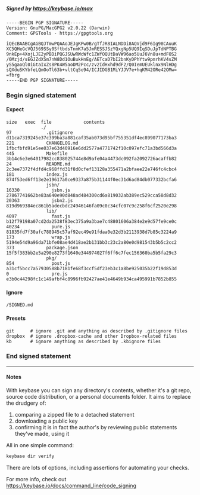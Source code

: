 ##### Signed by https://keybase.io/max
```
-----BEGIN PGP SIGNATURE-----
Version: GnuPG/MacGPG2 v2.0.22 (Darwin)
Comment: GPGTools - https://gpgtools.org

iQEcBAABCgAGBQJTmwPQAAoJEJgKPw0B/gTfJR8IALNDDi8AQVjd9F6Ig98CAuuK
XC5QHeGcVQJ569SSy0SftbdsTnmK7a5JmRESSJSzYQxgNp5UQ9IqSDuJpTdNPTBG
9nkEp+4XojLJE2yPBDiPQGJSUwRWcWfc1ZWfOQUtDaVW96ao5UuJ6Vn8u+mdFOS2
/0Mzjd/sEGJZdXSm7nW8Dd1OuBukHnEg/AETcaD7bI2bnKyDPhYtw9pmrhKV4sZM
yS5gaoQl0iGtaIxZs8PK4W5aoDM2Pcc/zv2IdHxhd9dF2/Q0IemUEUklnx9NlHDg
sQXduSKYbfeLQmOoTl63b+vltCq5o94/ICJIDGB1MiYJJV7e+hqKM42ORe42OMw=
=fbrg
-----END PGP SIGNATURE-----

```

<!-- END SIGNATURES -->

### Begin signed statement 

#### Expect

```
size   exec  file            contents                                                        
             ./                                                                              
97             .gitignore    d11ca7319245e37c399ba3a881caf35ab073d95bf755351df4ec899077173ba3
221            CHANGELOG.md  1fbcfbfd91e5ee037e63d40916e6dd2577a4771742f10c097efc71a3bd566d3a
445            Makefile      3b14c6e3e64017982cc838025744e8d9afe04a4473dc092fa2092726acaffb82
24             README.md     2c3ee7372f4dfd4c968ffd31f8d0cfef13128a355471a2bfaee22e746fc4cbc4
181            index.js      874f53ed6ff13e2e19617a0ce9337a875b31144f0ec31d6ad84db077332bcfa6
               jsbn/                                                                         
16330            jsbn.js     27867741662be83a640e90d848ad484300cd6a819032ab389ec529cca58d8d32
20363            jsbn2.js    819d969384ec861b5adecbdc24946146fa09c0c34cfc07c9c258f6cf2520e298
               lib/                                                                          
4097             fast.js     b12f79198a07cd2da2538f83ec375a9a3bae7c48801606a384e2e9d57fe9ce0c
40234            pure.js     81835fd7f30afc788945c57af92ec49e91fdaa0e32d3b2113938d7b85c3224a9
173              wrap.js     5194e54d9a96da71bfe08ae4d418ae2b131bb3c23c2a80e0d981543b5b5c2cc2
373            package.json  15f5f383bb2e5a290e8273f1640e344974027f6ff6c7fec156360ba5b5fa29c3
               pkg/                                                                          
854              post.js     a31cf5bcc7a57930588b7181fe68f3ccf5df23eb3c1a8be925035b22f19d853d
0                pre.js      e3b0c44298fc1c149afbf4c8996fb92427ae41e4649b934ca495991b7852b855
```

#### Ignore

```
/SIGNED.md
```

#### Presets

```
git      # ignore .git and anything as described by .gitignore files
dropbox  # ignore .dropbox-cache and other Dropbox-related files    
kb       # ignore anything as described by .kbignore files          
```

<!-- summarize version = 0.0.9 -->

### End signed statement

<hr>

#### Notes

With keybase you can sign any directory's contents, whether it's a git repo,
source code distribution, or a personal documents folder. It aims to replace the drudgery of:

  1. comparing a zipped file to a detached statement
  2. downloading a public key
  3. confirming it is in fact the author's by reviewing public statements they've made, using it

All in one simple command:

```bash
keybase dir verify
```

There are lots of options, including assertions for automating your checks.

For more info, check out https://keybase.io/docs/command_line/code_signing